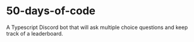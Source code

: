 # 50-days-of-code

A Typescript Discord bot that will ask multiple choice questions and keep track of a leaderboard.
